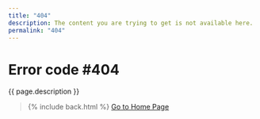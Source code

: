 ```yaml
---
title: "404"
description: The content you are trying to get is not available here.
permalink: "404"
---
```


# Error code #404

{{ page.description }}

> {% include back.html %}
> <a title="Go to {{ site.title }}" class="_bt -l -blue" href="{{ site.github.url }}">Go to Home Page</a>